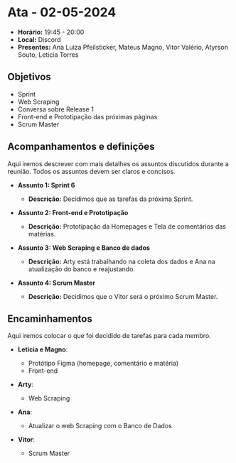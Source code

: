 # Ata - 02-05-2024

- **Horário:** 19:45 - 20:00
- **Local:** Discord
- **Presentes:** Ana Luiza Pfeilsticker, Mateus Magno, Vitor Valério, Atyrson Souto, Leticia Torres

## Objetivos

- Sprint 
- Web Scraping
- Conversa sobre Release 1
- Front-end e Prototipação das próximas páginas
- Scrum Master

## Acompanhamentos e definições

Aqui iremos descrever com mais detalhes os assuntos discutidos durante a reunião. Todos os assuntos devem ser claros e concisos.

- **Assunto 1: Sprint 6**
  - **Descrição:** Decidimos que as tarefas da próxima Sprint.

- **Assunto 2: Front-end e Prototipação**
  - **Descrição:** Prototipação da Homepages e Tela de comentários das matérias.

- **Assunto 3: Web Scraping e Banco de dados**
  - **Descrição:** Arty está trabalhando na coleta dos dados e Ana na atualização do banco e reajustando.

- **Assunto 4: Scrum Master**
  - **Descrição:** Decidimos que o Vitor será o próximo Scrum Master.

## Encaminhamentos

Aqui iremos colocar o que foi decidido de tarefas para cada membro.

- **Leticia e Magno**:
  - Protótipo Figma (homepage, comentário e matéria)
  - Front-end

- **Arty**:
  - Web Scraping

- **Ana**:
  - Atualizar o web Scraping com o Banco de Dados

- **Vitor**:
  - Scrum Master
